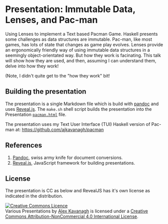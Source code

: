 # Presentation: Immutable Data, Lenses, and Pac-man

Using Lenses to implement a Text based Pacman Game.  Haskell presents some
challenges as data structures are immutable.  Pac-man, like most games, has
lots of state that changes as game play evolves.  Lenses provide an
ergonomically friendly way of using immutable data structures in a seemingly
object-orientated way.  But how they work is facinating.  This talk will show
how they are used, and then, assuming I can understand them, delve into how
they work!

(Note, I didn't quite get to the "how they work" bit!

## Building the presentation

The presentation is a single Markdown file which is build with [pandoc][1]
and uses [Reveal.js][2].  The `make.sh` shell script builds the presentation into
the Presentation [`pacman.html`][3] file.

The presentation uses my Text User Interface (TUI) Haskell version of
Pac-man at: https://github.com/ajkavanagh/pacman

## References

1. [Pandoc][1], swiss army knife for document conversions.
2. [Reveal.js][2], JavaScript framework for building presentations.

[1]: https://pandoc.org/
[2]: https://revealjs.com/#/
[3]: ./pacman.html

## License

The presentation is CC as below and RevealJS has it's own license as
indicated in the distribution.

<a rel="license" href="http://creativecommons.org/licenses/by-nc/4.0/"><img alt="Creative Commons Licence" style="border-width:0" src="https://i.creativecommons.org/l/by-nc/4.0/88x31.png" /></a><br /><span xmlns:dct="http://purl.org/dc/terms/" property="dct:title">Various Presentations</span> by <a xmlns:cc="http://creativecommons.org/ns#" href="https://github.com/ajkavanagh/Presentations" property="cc:attributionName" rel="cc:attributionURL">Alex Kavanagh</a> is licensed under a <a rel="license" href="http://creativecommons.org/licenses/by-nc/4.0/">Creative Commons Attribution-NonCommercial 4.0 International License</a>.

